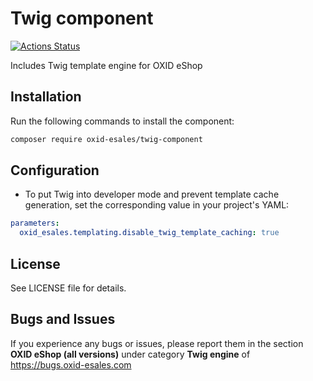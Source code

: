 # Twig component

[![Actions Status](https://github.com/OXID-eSales/twig-component/workflows/Build/badge.svg)](https://github.com/OXID-eSales/twig-component/actions)

Includes Twig template engine for OXID eShop

## Installation

Run the following commands to install the component:
```bash
composer require oxid-esales/twig-component
```

## Configuration

- To put Twig into developer mode and prevent template cache generation, set the corresponding value in your project's YAML:
```yaml
parameters:
  oxid_esales.templating.disable_twig_template_caching: true
```

## License

See LICENSE file for details.

## Bugs and Issues

If you experience any bugs or issues, please report them in the section **OXID eShop (all versions)** under category **Twig engine** of https://bugs.oxid-esales.com
